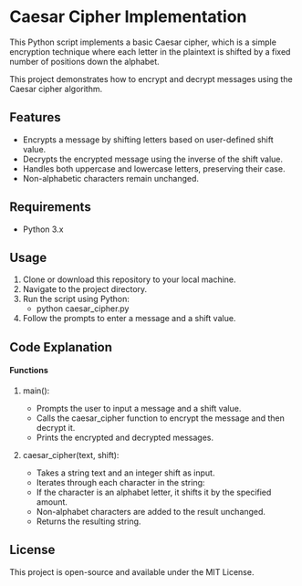# Caesar Cipher Implementation

This Python script implements a basic Caesar cipher, which is a simple encryption technique where each letter in the plaintext is shifted by a fixed number of positions down the alphabet. 

This project demonstrates how to encrypt and decrypt messages using the Caesar cipher algorithm.



## Features

- Encrypts a message by shifting letters based on user-defined shift value.
- Decrypts the encrypted message using the inverse of the shift value.
- Handles both uppercase and lowercase letters, preserving their case.
- Non-alphabetic characters remain unchanged.



## Requirements

- Python 3.x



## Usage

1. Clone or download this repository to your local machine.
2. Navigate to the project directory.
3. Run the script using Python:
   - python caesar_cipher.py
4. Follow the prompts to enter a message and a shift value.



## Code Explanation
#### Functions
1. main():
   - Prompts the user to input a message and a shift value.
   - Calls the caesar_cipher function to encrypt the message and then decrypt it.
   - Prints the encrypted and decrypted messages.

2. caesar_cipher(text, shift):
   - Takes a string text and an integer shift as input.
   - Iterates through each character in the string:
   - If the character is an alphabet letter, it shifts it by the specified amount.
   - Non-alphabet characters are added to the result unchanged.
   - Returns the resulting string.



## License
This project is open-source and available under the MIT License.
